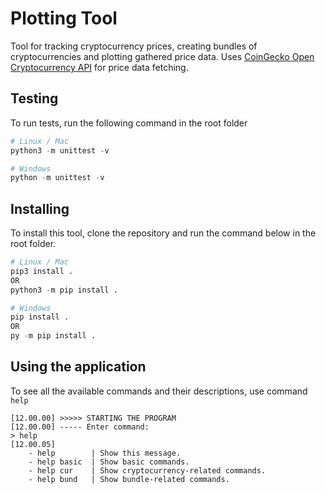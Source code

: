 # Plotting Tool

Tool for tracking cryptocurrency prices, creating bundles of cryptocurrencies and plotting gathered price data.
Uses [CoinGecko Open Cryptocurrency API](https://www.coingecko.com/en/api) for price data fetching.

## Testing 

To run tests, run the following command in the root folder
```py
# Linux / Mac
python3 -m unittest -v

# Windows
python -m unittest -v
```

## Installing

To install this tool, clone the repository and run the command below in the root folder.

```py
# Linux / Mac
pip3 install .
OR
python3 -m pip install .

# Windows
pip install .
OR
py -m pip install .
```

## Using the application

To see all the available commands and their descriptions, use command `help` 

```
[12.00.00] >>>>> STARTING THE PROGRAM
[12.00.00] ----- Enter command:
> help
[12.00.05] 
    - help        | Show this message.
    - help basic  | Show basic commands.
    - help cur    | Show cryptocurrency-related commands.
    - help bund   | Show bundle-related commands.
```